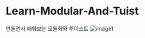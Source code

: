 # Learn-Modular-And-Tuist
만들면서 배워보는 모듈화와 투이스트
![image1](https://docs.tuist.io/assets/performance-table.BdVWe9fJ.webp)
